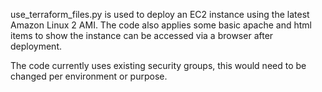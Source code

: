 use_terraform_files.py is used to deploy an EC2 instance using the latest Amazon Linux 2 AMI. The code also applies some basic apache and html items to show the instance can be accessed via a browser after deployment.

The code currently uses existing security groups, this would need to be changed per environment or purpose. 